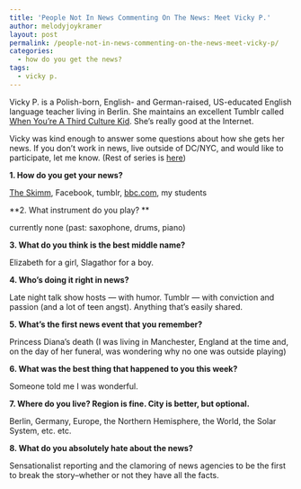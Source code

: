 ```yaml
---
title: 'People Not In News Commenting On The News: Meet Vicky P.'
author: melodyjoykramer
layout: post
permalink: /people-not-in-news-commenting-on-the-news-meet-vicky-p/
categories:
  - how do you get the news?
tags:
  - vicky p.
---
```

Vicky P. is a Polish-born, English- and German-raised, US-educated English language teacher living in Berlin. She maintains an excellent Tumblr called [When You&#8217;re A Third Culture Kid][1]. She&#8217;s really good at the Internet.

Vicky was kind enough to answer some questions about how she gets her news. If you don’t work in news, live outside of DC/NYC, and would like to participate, let me know. (Rest of series is [here][2])

**1. How do you get your news?**

[The Skimm][3], Facebook, tumblr, [bbc.com][4], my students

**2. What instrument do you play? **

currently none (past: saxophone, drums, piano)

**3. What do you think is the best middle name?**

Elizabeth for a girl, Slagathor for a boy.

**4. Who&#8217;s doing it right in news?**

Late night talk show hosts &#8212; with humor. Tumblr &#8212; with conviction and passion (and a lot of teen angst). Anything that&#8217;s easily shared.

**5. What&#8217;s the first news event that you remember?**

Princess Diana&#8217;s death (I was living in Manchester, England at the time and, on the day of her funeral, was wondering why no one was outside playing)

**6. What was the best thing that happened to you this week?**

Someone told me I was wonderful.

**7. Where do you live? Region is fine. City is better, but optional.**

Berlin, Germany, Europe, the Northern Hemisphere, the World, the Solar System, etc. etc.

**8. What do you absolutely hate about the news?**

Sensationalist reporting and the clamoring of news agencies to be the first to break the story&#8211;whether or not they have all the facts.

 [1]: http://whenyoureathirdculturekid.tumblr.com/
 [2]: http://www.melodyjk.com/category/how-do-you-get-the-news/
 [3]: http://www.theskimm.com/
 [4]: http://www.bbc.com/